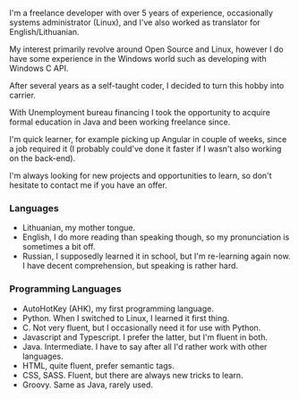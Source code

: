 I'm a freelance developer with over 5 years of experience,
occasionally systems administrator (Linux), and I've also worked as
translator for English/Lithuanian.

My interest primarily revolve around Open Source and Linux, however
I do have some experience in the Windows world such as developing with Windows C API.

After several years as a self-taught coder, I decided to turn this
hobby into carrier.

With Unemployment bureau financing I took the opportunity to acquire
formal education in Java and been working freelance since.

I'm quick learner, for example picking up Angular in couple of weeks, since a job required it (I probably could've done it faster
if I wasn't also working on the back-end).

I'm always looking for new projects and opportunities to learn,
so don't hesitate to contact me if you have an offer.

### Languages

- Lithuanian, my mother tongue.
- English, I do more reading than speaking though, so my pronunciation is sometimes a bit off.
- Russian, I supposedly learned it in school, but I'm re-learning again now. I have decent comprehension, but speaking is rather hard.

### Programming Languages

- AutoHotKey (AHK), my first programming language.
- Python. When I switched to Linux, I learned it first thing.
- C. Not very fluent, but I occasionally need it for use with Python.
- Javascript and Typescript. I prefer the latter, but I'm fluent in both.
- Java. Intermediate. I have to say after all I'd rather work with other languages.
- HTML, quite fluent, prefer semantic tags.
- CSS, SASS. Fluent, but there are always new tricks to learn.
- Groovy. Same as Java, rarely used.
